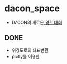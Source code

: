 # dacon_space
- DACON의 새로운[ 경진 대회](https://dacon.io/competitions/official/235682/overview/)

## DONE
- 위경도로의 좌표변환
- plotly를 이용한 
